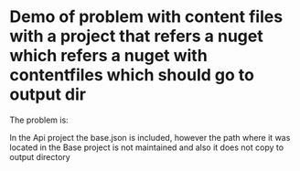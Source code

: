 # Demo of problem with content files with a project that refers a nuget which refers a nuget with contentfiles which should go to output dir

The problem is:

In the Api project the base.json is included, however the path where it was located in the Base project is not maintained and also it does not copy to output directory

